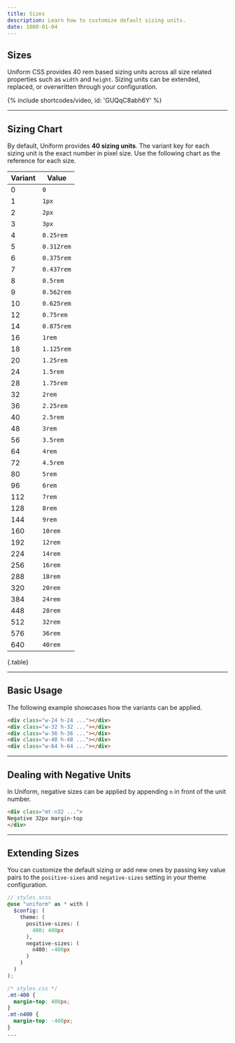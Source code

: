 ```yaml
---
title: Sizes
description: Learn how to customize default sizing units.
date: 1000-01-04
---
```


## Sizes

Uniform CSS provides 40 rem based sizing units across all size related properties such as `width` and `height`. Sizing units can be extended, replaced, or overwritten through your configuration.

{% include shortcodes/video, id: 'GUQqC8abh6Y' %}

---

## Sizing Chart

By default, Uniform provides **40 sizing units**. The variant key for each sizing unit is the exact number in pixel size. Use the following chart as the reference for each size.

| Variant | Value |
| - | - |
| 0 | `0` |
| 1 | `1px` |
| 2 | `2px` |
| 3 | `3px` |
| 4 | `0.25rem` |
| 5 | `0.312rem` |
| 6 | `0.375rem` |
| 7 | `0.437rem` |
| 8 | `0.5rem` |
| 9 | `0.562rem` |
| 10 | `0.625rem` |
| 12 | `0.75rem` |
| 14 | `0.875rem` |
| 16 | `1rem` |
| 18 | `1.125rem` |
| 20 | `1.25rem` |
| 24 | `1.5rem` |
| 28 | `1.75rem` |
| 32 | `2rem` |
| 36 | `2.25rem` |
| 40 | `2.5rem` |
| 48 | `3rem` |
| 56 | `3.5rem` |
| 64 | `4rem` |
| 72 | `4.5rem` |
| 80 | `5rem` |
| 96 | `6rem` |
| 112 | `7rem` |
| 128 | `8rem` |
| 144 | `9rem` |
| 160 | `10rem` |
| 192 | `12rem` |
| 224 | `14rem` |
| 256 | `16rem` |
| 288 | `18rem` |
| 320 | `20rem` |
| 384 | `24rem` |
| 448 | `28rem` |
| 512 | `32rem` |
| 576 | `36rem` |
| 640 | `40rem` |

{.table}

---

## Basic Usage

The following example showcases how the variants can be applied.

<div class="bg-silver-200 p-20 h-200px radius-md">
  <div class="grid grid-cols-5 gap-18">
    <div>
      <div class="w-24 h-24 radius-round bg-black">
      </div>
    </div>
    <div>
      <div class="w-32 h-32 radius-round bg-black">
      </div>
    </div>
    <div>
      <div class="w-36 h-36 radius-round bg-black">
      </div>
    </div>
    <div>
      <div class="w-48 h-48 radius-round bg-black">
      </div>
    </div>
    <div>
      <div class="w-64 h-64 radius-round bg-black">
      </div>
    </div>
  </div>
</div>

```html
<div class="w-24 h-24 ..."></div>
<div class="w-32 h-32 ..."></div>
<div class="w-36 h-36 ..."></div>
<div class="w-48 h-48 ..."></div>
<div class="w-64 h-64 ..."></div>
```

---

## Dealing with Negative Units

In Uniform, negative sizes can be applied by appending `n` in front of the unit number.

```html
<div class="mt-n32 ...">
Negative 32px margin-top
</div>
```

---

## Extending Sizes

You can customize the default sizing or add new ones by passing key value pairs to the `positive-sixes` and `negative-sizes` setting in your theme configuration.

```scss
// styles.scss
@use "uniform" as * with (
  $config: (
    theme: (
      positive-sizes: (
        400: 400px
      ),
      negative-sizes: (
        n400: -400px
      )
    )
  )
);
```

```css
/* styles.css */
.mt-400 {
  margin-top: 400px;
}
.mt-n400 {
  margin-top: -400px;
}
...
```
